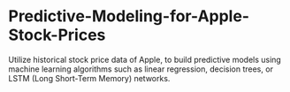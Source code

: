 # Predictive-Modeling-for-Apple-Stock-Prices
Utilize historical stock price data of Apple, to build predictive models using machine learning algorithms such as linear regression, decision trees, or LSTM (Long Short-Term Memory) networks.
